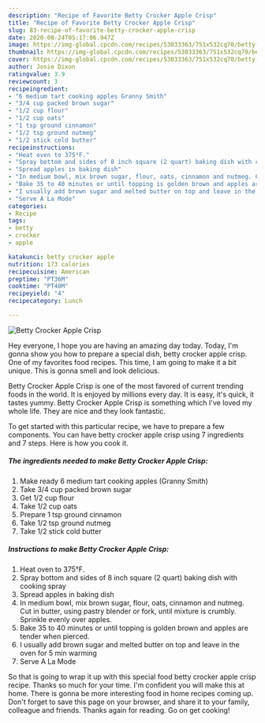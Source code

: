 ```yaml
---
description: "Recipe of Favorite Betty Crocker Apple Crisp"
title: "Recipe of Favorite Betty Crocker Apple Crisp"
slug: 83-recipe-of-favorite-betty-crocker-apple-crisp
date: 2020-08-24T05:17:06.947Z
image: https://img-global.cpcdn.com/recipes/53033363/751x532cq70/betty-crocker-apple-crisp-recipe-main-photo.jpg
thumbnail: https://img-global.cpcdn.com/recipes/53033363/751x532cq70/betty-crocker-apple-crisp-recipe-main-photo.jpg
cover: https://img-global.cpcdn.com/recipes/53033363/751x532cq70/betty-crocker-apple-crisp-recipe-main-photo.jpg
author: Josie Dixon
ratingvalue: 3.9
reviewcount: 3
recipeingredient:
- "6 medium tart cooking apples Granny Smith"
- "3/4 cup packed brown sugar"
- "1/2 cup flour"
- "1/2 cup oats"
- "1 tsp ground cinnamon"
- "1/2 tsp ground nutmeg"
- "1/2 stick cold butter"
recipeinstructions:
- "Heat oven to 375°F."
- "Spray bottom and sides of 8 inch square (2 quart) baking dish with cooking spray"
- "Spread apples in baking dish"
- "In medium bowl, mix brown sugar, flour, oats, cinnamon and nutmeg. Cut in butter, using pastry blender or fork, until mixture is crumbly. Sprinkle evenly over apples."
- "Bake 35 to 40 minutes or until topping is golden brown and apples are tender when pierced."
- "I usually add brown sugar and melted butter on top and leave in the oven for 5 min warming"
- "Serve A La Mode"
categories:
- Recipe
tags:
- betty
- crocker
- apple

katakunci: betty crocker apple 
nutrition: 173 calories
recipecuisine: American
preptime: "PT36M"
cooktime: "PT40M"
recipeyield: "4"
recipecategory: Lunch

---
```



![Betty Crocker Apple Crisp](https://img-global.cpcdn.com/recipes/53033363/751x532cq70/betty-crocker-apple-crisp-recipe-main-photo.jpg)

Hey everyone, I hope you are having an amazing day today. Today, I'm gonna show you how to prepare a special dish, betty crocker apple crisp. One of my favorites food recipes. This time, I am going to make it a bit unique. This is gonna smell and look delicious.

Betty Crocker Apple Crisp is one of the most favored of current trending foods in the world. It is enjoyed by millions every day. It is easy, it's quick, it tastes yummy. Betty Crocker Apple Crisp is something which I've loved my whole life. They are nice and they look fantastic.




To get started with this particular recipe, we have to prepare a few components. You can have betty crocker apple crisp using 7 ingredients and 7 steps. Here is how you cook it.

##### The ingredients needed to make Betty Crocker Apple Crisp:

1. Make ready 6 medium tart cooking apples (Granny Smith)
1. Take 3/4 cup packed brown sugar
1. Get 1/2 cup flour
1. Take 1/2 cup oats
1. Prepare 1 tsp ground cinnamon
1. Take 1/2 tsp ground nutmeg
1. Take 1/2 stick cold butter




##### Instructions to make Betty Crocker Apple Crisp:

1. Heat oven to 375°F.
1. Spray bottom and sides of 8 inch square (2 quart) baking dish with cooking spray
1. Spread apples in baking dish
1. In medium bowl, mix brown sugar, flour, oats, cinnamon and nutmeg. Cut in butter, using pastry blender or fork, until mixture is crumbly. Sprinkle evenly over apples.
1. Bake 35 to 40 minutes or until topping is golden brown and apples are tender when pierced.
1. I usually add brown sugar and melted butter on top and leave in the oven for 5 min warming
1. Serve A La Mode




So that is going to wrap it up with this special food betty crocker apple crisp recipe. Thanks so much for your time. I'm confident you will make this at home. There is gonna be more interesting food in home recipes coming up. Don't forget to save this page on your browser, and share it to your family, colleague and friends. Thanks again for reading. Go on get cooking!
